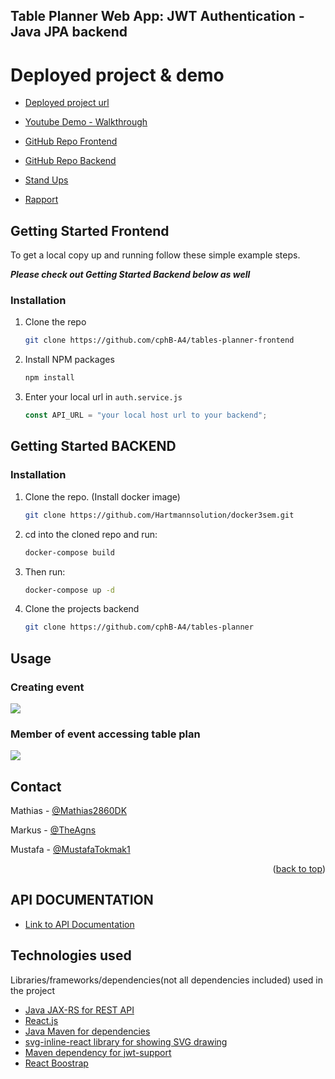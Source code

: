 ## Table Planner Web App: JWT Authentication - Java JPA backend
<!-- Project -->
# Deployed project & demo
* [Deployed project url](https://mustitokmak.com)
* [Youtube Demo - Walkthrough](https://www.youtube.com/watch?v=nDTlmutUROk)

* [GitHub Repo Frontend](https://github.com/cphB-A4/tables-planner-frontend)
* [GitHub Repo Backend](https://github.com/cphB-A4/tables-planner)

* [Stand Ups](https://github.com/cphB-A4/tables-planner/blob/main/Documentation/stand-up-tables-planner.pdf)
* [Rapport](https://github.com/cphB-A4/tables-planner/blob/main/Documentation/Meew-Rapport.pdf)


<!-- GETTING STARTED FRONTEND -->
## Getting Started Frontend


To get a local copy up and running follow these simple example steps.

***Please check out Getting Started Backend below as well***

### Installation

1. Clone the repo
   ```sh
   git clone https://github.com/cphB-A4/tables-planner-frontend
   ```
2. Install NPM packages
   ```sh
   npm install
   ```
3. Enter your local url in `auth.service.js`
   ```js
   const API_URL = "your local host url to your backend";
   ```
   
   
   
<!-- GETTING STARTED BACKEND -->
## Getting Started BACKEND

### Installation
1. Clone the repo. (Install docker image)
   ```sh
   git clone https://github.com/Hartmannsolution/docker3sem.git
   ```
2. cd into the cloned repo and run:
   ```sh
   docker-compose build
   ```
3. Then run: 
    ```sh
   docker-compose up -d
   ```
4. Clone the projects backend
   ```sh
   git clone https://github.com/cphB-A4/tables-planner
   ```
   
   
   
<!-- USAGE EXAMPLES -->
## Usage

### Creating event
![](https://github.com/cphB-A4/tables-planner/blob/main/Documentation/GIF-tables-planner.gif)



### Member of event accessing table plan
![](https://github.com/cphB-A4/tables-planner/blob/main/Documentation/GIF-tables-planner2.gif)





<!-- CONTACT -->
## Contact

Mathias - [@Mathias2860DK](https://www.linkedin.com/in/mathias-enemark-poulsen-8107011bb/)

Markus - [@TheAgns](https://www.linkedin.com/in/mathias-enemark-poulsen-8107011bb/)

Mustafa - [@MustafaTokmak1](https://www.linkedin.com/in/mathias-enemark-poulsen-8107011bb/)

<p align="right">(<a href="#top">back to top</a>)</p>


<!-- API DOCUMENTATION -->
## API DOCUMENTATION
* [Link to API Documentation](https://github.com/cphB-A4/tables-planner/blob/main/Documentation/API-dokumentation-tables-planner.pdf)


<!-- TECHNOLOGIES -->
## Technologies used

Libraries/frameworks/dependencies(not all dependencies included) used in the project

* [Java JAX-RS for REST API](https://docs.oracle.com/javaee/7/api/javax/ws/rs/package-summary.html)
* [React.js](https://reactjs.org/)
* [Java Maven for dependencies](https://maven.apache.org/what-is-maven.html)
* [svg-inline-react library for showing SVG drawing](https://www.npmjs.com/package/svg-inline-react)
* [Maven dependency for jwt-support](https://mvnrepository.com/artifact/com.nimbusds/nimbus-jose-jwt)
* [React Boostrap](https://react-bootstrap.github.io/getting-started/introduction)
